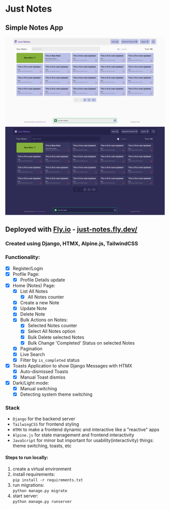 # Just Notes

## Simple Notes App

![screenshot_1](./screenshots/desktop_light.png)
![screenshot_1](./screenshots/desktop_dark.png)

## Deployed with [Fly.io](https//:fly.io) - [just-notes.fly.dev/](https://just-notes.fly.dev/)

### Created using Django, HTMX, Alpine.js, TailwindCSS

### Functionality:

- [x] Register/Login
- [x] Profile Page:
    - [x] Profile Details update
- [x] Home (Notes) Page:
    - [x] List All Notes
        - [x] All Notes counter
    - [x] Create a new Note
    - [x] Update Note
    - [x] Delete Note
    - [x] Bulk Actions on Notes:
        - [x] Selected Notes counter
        - [x] Select All Notes option
        - [x] Bulk Delete selected Notes
        - [x] Bulk Change 'Completed' Status on selected Notes
    - [x] Pagination
    - [x] Live Search
    - [x] Filter by `is_completed` status
- [x] Toasts Application to show Django Messages with HTMX
    - [x] Auto-dismissed Toasts
    - [x] Manual Toast dismiss
- [x] Dark/Light mode:
    - [x] Manual switching
    - [x] Detecting system theme switching

### Stack
- `Django` for the backend server
- `TailwingCSS` for frontend styling
- `HTMX` to make a frontend dynamic and interactive like a "reactive" apps
- `Alpine.js` for state management and frontend interactivity
- `JavaScript` for minor but important for usability(interactivity) things: theme switching, toasts, etc

#### Steps to run locally:
1. create a virtual environment
2. install requirements:  
    ```pip install -r requirements.txt```
3. run migrations:  
    ```python manage.py migrate```
4. start server:  
    ```python manage.py runserver```
